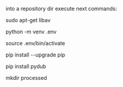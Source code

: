 into a repository dir execute next commands:

sudo apt-get libav

python -m venv .env

source .env/bin/activate

pip install --upgrade pip

pip install pydub

mkdir processed
